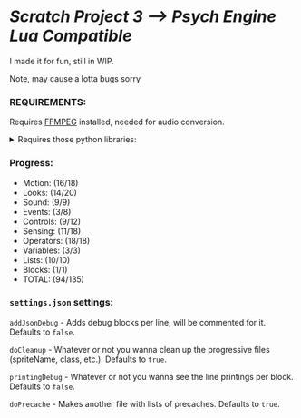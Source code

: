 # *Scratch Project 3 --> Psych Engine Lua Compatible*

I made it for fun, still in WIP.

Note, may cause a lotta bugs sorry

### REQUIREMENTS:

Requires [FFMPEG](https://ffmpeg.org/download.html) installed, needed for audio conversion.

<details>
    <summary>Requires those python libraries:</summary>

    Wand

    Also available in requirements.txt so you can do `pip install -r requirements.txt`
</details>

### Progress:
- Motion: (16/18)
- Looks: (14/20)
- Sound: (9/9)
- Events: (3/8)
- Controls: (9/12)
- Sensing: (11/18)
- Operators: (18/18)
- Variables: (3/3)
- Lists: (10/10)
- Blocks: (1/1)
- TOTAL: (94/135)

### `settings.json` settings:

`addJsonDebug` - Adds debug blocks per line, will be commented for it. Defaults to `false`.

`doCleanup` - Whatever or not you wanna clean up the progressive files (spriteName, class, etc.). Defaults to `true`.

`printingDebug` - Whatever or not you wanna see the line printings per block. Defaults to `false`.

`doPrecache` - Makes another file with lists of precaches.  Defaults to `true`.